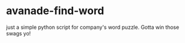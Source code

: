 # avanade-find-word

just a simple python script for company's word puzzle. Gotta win those swags yo!
